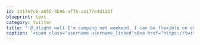 ```yaml
---
id: 1417e7c6-a655-4b96-af7b-ce177e4d125f
blueprint: text
category: twitter
title: "'@_dlight well I'm camping net weekend. I can be flexible on dates."
caption: '<span class="username username_linked">@<a href="https://twitter.com/_dlight" title="Битюцкий Корнилий">_dlight</a></span> well I''m camping net weekend. I can be flexible on dates.'
---
```

